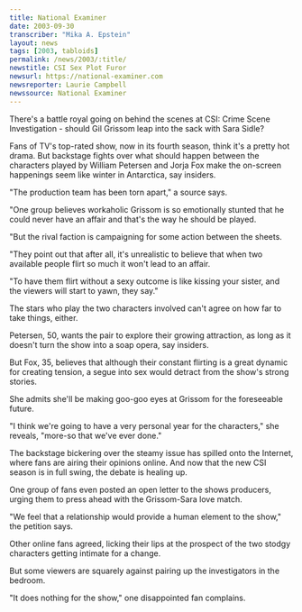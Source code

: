 ```yaml
---
title: National Examiner
date: 2003-09-30
transcriber: "Mika A. Epstein"
layout: news
tags: [2003, tabloids]
permalink: /news/2003/:title/
newstitle: CSI Sex Plot Furor
newsurl: https://national-examiner.com
newsreporter: Laurie Campbell
newssource: National Examiner
---
```


There's a battle royal going on behind the scenes at CSI: Crime Scene Investigation - should Gil Grissom leap into the sack with Sara Sidle?

Fans of TV's top-rated show, now in its fourth season, think it's a pretty hot drama. But backstage fights over what should happen between the characters played by William Petersen and Jorja Fox make the on-screen happenings seem like winter in Antarctica, say insiders.

"The production team has been torn apart," a source says.

"One group believes workaholic Grissom is so emotionally stunted that he could never have an affair and that's the way he should be played.

"But the rival faction is campaigning for some action between the sheets.

"They point out that after all, it's unrealistic to believe that when two available people flirt so much it won't lead to an affair.

"To have them flirt without a sexy outcome is like kissing your sister, and the viewers will start to yawn, they say."

The stars who play the two characters involved can't agree on how far to take things, either.

Petersen, 50, wants the pair to explore their growing attraction, as long as it doesn't turn the show into a soap opera, say insiders.

But Fox, 35, believes that although their constant flirting is a great dynamic for creating tension, a segue into sex would detract from the show's strong stories.

She admits she'll be making goo-goo eyes at Grissom for the foreseeable future.

"I think we're going to have a very personal year for the characters," she reveals, "more-so that we've ever done."

The backstage bickering over the steamy issue has spilled onto the Internet, where fans are airing their opinions online. And now that the new CSI season is in full swing, the debate is healing up.

One group of fans even posted an open letter to the shows producers, urging them to press ahead with the Grissom-Sara love match.

"We feel that a relationship would provide a human element to the show," the petition says.

Other online fans agreed, licking their lips at the prospect of the two stodgy characters getting intimate for a change.

But some viewers are squarely against pairing up the investigators in the bedroom.

"It does nothing for the show," one disappointed fan complains.
